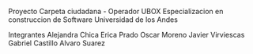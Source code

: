 Proyecto Carpeta ciudadana - Operador UBOX
Especializacion en construccion de Software
Universidad de los Andes

Integrantes
Alejandra Chica
Erica Prado
Oscar Moreno
Javier Virviescas
Gabriel Castillo
Alvaro Suarez
